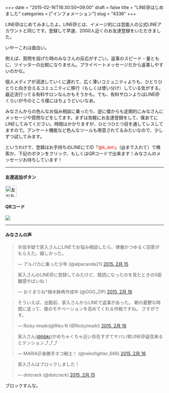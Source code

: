 +++
date = "2015-02-16T18:30:50+09:00"
draft = false
title = "LINE@はじめました"
categories = ["インフォメーション"]
slug = "4336"
+++

LINE@はじめてみましたよ。LINE@とは、イメージ的には芸能人の公式LINEアカウントと同じです。登録して早速、2000人近くのお友達登録をいただきました。

いやーこれは面白い。

例えば、質問を投げた時のみなさんの反応がすごい。返事のスピード・量ともに、ツイッターの比較になりません。プライベートメッセージだから返事しやすいのかな。

個人メディアが浸透していくに連れて、広く薄いコミュニティよりも、ひとりひとりと向き合えるコミュニティに移行（もしくは使い分け）している気がする。最近流行ってる有料サロンなんかもそうかも。でも、有料サロンよりはLINE@くらいが今のところ僕にはちょうどいいなあ。

みなさんからの色んなお悩み相談に乗ったり、逆に僕からも定期的にみなさんにメッセージや質問などをしてます。まずは気軽にお友達登録をして、僕あてにLINEしてみてください。時間はかかりますが、ひとつひとつ目を通してレスしてますので。アンケート機能など色んなツールも用意されてるみたいなので、少しずつ試してみます。

というわけで、登録はお手持ちのLINEにてID「<span style="color:red">@k_ieiri</span>」（@まで入れて）で検索か、下記のボタンをクリック、もしくはQRコードで出来ます！みなさんのメッセージお待ちしています！

<hr />

<h4>友達追加ボタン</h4>
<a href="http://line.me/ti/p/%40mdy0187v"><img height="36" border="0" alt="友だち追加数" src="http://biz.line.naver.jp/line_business/img/btn/addfriends_ja.png"></a>

<h4>QRコード</h4>
<img src="http://qr-official.line.me/L/mZSg0ipNUE.png">

<hr />

<h4>みなさんの声</h4>

<blockquote class="twitter-tweet" lang="ja"><p>半信半疑で家入さんにLINEでお悩み相談したら、律儀かつゆるく回答がもらえた。嬉しかった。</p>&mdash; アルパカに乗った少年 (@alpacanda21) <a href="https://twitter.com/alpacanda21/status/567107729014009858">2015, 2月 15</a></blockquote> <script async src="//platform.twitter.com/widgets.js" charset="utf-8"></script>

<blockquote class="twitter-tweet" lang="ja"><p>家入さんのLINE@に登録してみたけど、既読になったのを見たときの0距離感やばいね！</p>&mdash; おぐまりね*植木鉢再作成中 (@OGG_ZIP) <a href="https://twitter.com/OGG_ZIP/status/567116280503607296">2015, 2月 16</a></blockquote> <script async src="//platform.twitter.com/widgets.js" charset="utf-8"></script>

<blockquote class="twitter-tweet" lang="ja"><p>そういえば、出勤前、家入さんからLINEで返事があった。&#10;朝の憂鬱な時間に送って、僕のモチベーションを高めてくれる作戦ですね。&#10;さすがです。</p>&mdash; Ricky-Imaiki(@Riku N (@RickyImaiki) <a href="https://twitter.com/RickyImaiki/status/567119397441896450">2015, 2月 16</a></blockquote> <script async src="//platform.twitter.com/widgets.js" charset="utf-8"></script>

<blockquote class="twitter-tweet" lang="ja"><p>家入さん(<a href="https://twitter.com/hbkr">@hbkr</a>)がめちゃくちゃ近い存在すぎてヤバい笑LINE@返信来るとテンション⤴︎⤴︎⤴︎</p>&mdash; MARIA＠身勝手ネコ戦士！ (@nekofighter_666) <a href="https://twitter.com/nekofighter_666/status/567126821414514690">2015, 2月 16</a></blockquote> <script async src="//platform.twitter.com/widgets.js" charset="utf-8"></script>

<blockquote class="twitter-tweet" lang="ja"><p>家入さんはブロックしました！</p>&mdash; dotcrack (@dotcrack) <a href="https://twitter.com/dotcrack/status/567107134085529600">2015, 2月 15</a></blockquote> <script async src="//platform.twitter.com/widgets.js" charset="utf-8"></script>

ブロックすんな。
